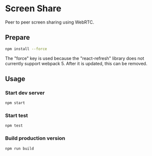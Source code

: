 # Screen Share

Peer to peer screen sharing using WebRTC.

## Prepare

```bash
npm install --force
```
The "force" key is used because the "react-refresh" library does not currently support webpack 5. After it is updated, this can be removed.

## Usage

### Start dev server

```bash
npm start
```

### Start test

```bash
npm test
```

### Build production version

```bash
npm run build
```
